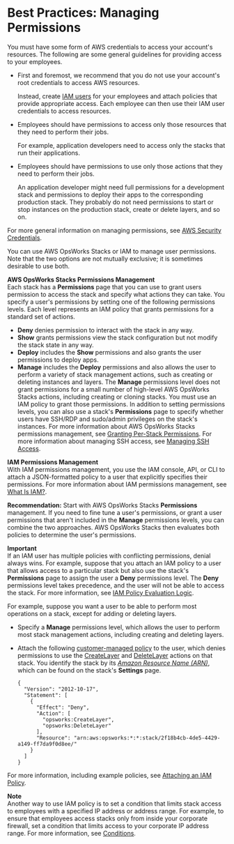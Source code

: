 # Best Practices: Managing Permissions<a name="best-practices-permissions"></a>

You must have some form of AWS credentials to access your account's resources\. The following are some general guidelines for providing access to your employees\.
+ First and foremost, we recommend that you do not use your account's root credentials to access AWS resources\.

  Instead, create [IAM users](http://docs.aws.amazon.com/IAM/latest/UserGuide/Using_WorkingWithGroupsAndUsers.html) for your employees and attach policies that provide appropriate access\. Each employee can then use their IAM user credentials to access resources\.
+ Employees should have permissions to access only those resources that they need to perform their jobs\.

  For example, application developers need to access only the stacks that run their applications\. 
+ Employees should have permissions to use only those actions that they need to perform their jobs\.

  An application developer might need full permissions for a development stack and permissions to deploy their apps to the corresponding production stack\. They probably do not need permissions to start or stop instances on the production stack, create or delete layers, and so on\.

For more general information on managing permissions, see [AWS Security Credentials](http://docs.aws.amazon.com/general/latest/gr/aws-security-credentials.html)\.

You can use AWS OpsWorks Stacks or IAM to manage user permissions\. Note that the two options are not mutually exclusive; it is sometimes desirable to use both\.

**AWS OpsWorks Stacks Permissions Management**  
Each stack has a **Permissions** page that you can use to grant users permission to access the stack and specify what actions they can take\. You specify a user's permissions by setting one of the following permissions levels\. Each level represents an IAM policy that grants permissions for a standard set of actions\.  
+ **Deny** denies permission to interact with the stack in any way\.
+ **Show** grants permissions view the stack configuration but not modify the stack state in any way\.
+ **Deploy** includes the **Show** permissions and also grants the user permissions to deploy apps\.
+ **Manage** includes the **Deploy** permissions and also allows the user to perform a variety of stack management actions, such as creating or deleting instances and layers\.
The **Manage** permissions level does not grant permissions for a small number of high\-level AWS OpsWorks Stacks actions, including creating or cloning stacks\. You must use an IAM policy to grant those permissions\.
In addition to setting permissions levels, you can also use a stack's **Permissions** page to specify whether users have SSH/RDP and sudo/admin privileges on the stack's instances\. For more information about AWS OpsWorks Stacks permissions management, see [Granting Per\-Stack Permissions](opsworks-security-users-console.md)\. For more information about managing SSH access, see [Managing SSH Access](security-ssh-access.md)\.

**IAM Permissions Management**  
With IAM permissions management, you use the IAM console, API, or CLI to attach a JSON\-formatted policy to a user that explicitly specifies their permissions\. For more information about IAM permissions management, see [What Is IAM?](http://docs.aws.amazon.com/IAM/latest/UserGuide/IAM_Introduction.html)\.

**Recommendation:** Start with AWS OpsWorks Stacks **Permissions** management\. If you need to fine tune a user's permissions, or grant a user permissions that aren't included in the **Manage** permissions levels, you can combine the two approaches\. AWS OpsWorks Stacks then evaluates both policies to determine the user's permissions\. 

**Important**  
If an IAM user has multiple policies with conflicting permissions, denial always wins\. For example, suppose that you attach an IAM policy to a user that allows access to a particular stack but also use the stack's **Permissions** page to assign the user a **Deny** permissions level\. The **Deny** permissions level takes precedence, and the user will not be able to access the stack\. For more information, see [IAM Policy Evaluation Logic](http://docs.aws.amazon.com/IAM/latest/UserGuide/AccessPolicyLanguage_EvaluationLogic.html)\. 

For example, suppose you want a user to be able to perform most operations on a stack, except for adding or deleting layers\.
+ Specify a **Manage** permissions level, which allows the user to perform most stack management actions, including creating and deleting layers\.
+ Attach the following [customer\-managed policy](http://docs.aws.amazon.com/IAM/latest/UserGuide/ManagingPolicies.html) to the user, which denies permissions to use the [CreateLayer](http://docs.aws.amazon.com/opsworks/latest/APIReference/API_CreateLayer.html) and [DeleteLayer](http://docs.aws.amazon.com/opsworks/latest/APIReference/API_DeleteLayer.html) actions on that stack\. You identify the stack by its *[Amazon Resource Name \(ARN\)](https://docs.aws.amazon.com/general/latest/gr/glos-chap.html#ARN)*, which can be found on the stack's **Settings** page\.

  ```
  {
    "Version": "2012-10-17",
    "Statement": [
      {
        "Effect": "Deny",
        "Action": [
          "opsworks:CreateLayer",
          "opsworks:DeleteLayer"
        ],
        "Resource": "arn:aws:opsworks:*:*:stack/2f18b4cb-4de5-4429-a149-ff7da9f0d8ee/"
      }
    ]
  }
  ```

For more information, including example policies, see [Attaching an IAM Policy](opsworks-security-users-policy.md)\.

**Note**  
Another way to use IAM policy is to set a condition that limits stack access to employees with a specified IP address or address range\. For example, to ensure that employees access stacks only from inside your corporate firewall, set a condition that limits access to your corporate IP address range\. For more information, see [Conditions](http://docs.aws.amazon.com/IAM/latest/UserGuide/AccessPolicyLanguage_ElementDescriptions.html#Condition)\.